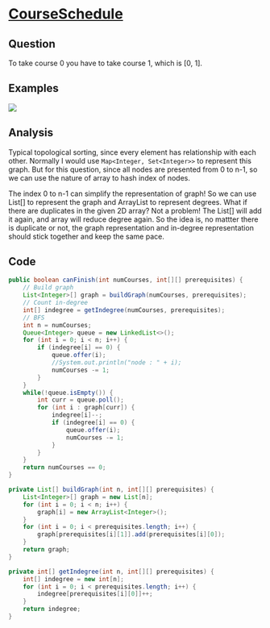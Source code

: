 # [CourseSchedule](https://leetcode.com/problems/course-schedule/#/description)

## Question

To take course 0 you have to take course 1, which is [0, 1].

## Examples

![](https://farm5.staticflickr.com/4155/34439308361_922655fcb1_o.jpg)

## Analysis

Typical topological sorting, since every element has relationship with each other. Normally I would use `Map<Integer, Set<Integer>>` to represent this graph. But for this question, since all nodes are presented from 0 to n-1, so we can use the nature of array to hash index of nodes.

The index 0 to n-1 can simplify the representation of graph! So we can use List[] to represent the graph and ArrayList to represent degrees. What if there are duplicates in the given 2D array? Not a problem! The List[] will add it again, and array will reduce degree again. So the idea is, no mattter there is duplicate or not, the graph representation and in-degree representation should stick together and keep the same pace.

## Code

```java
public boolean canFinish(int numCourses, int[][] prerequisites) {
    // Build graph
    List<Integer>[] graph = buildGraph(numCourses, prerequisites);
    // Count in-degree
    int[] indegree = getIndegree(numCourses, prerequisites);
    // BFS
    int n = numCourses;
    Queue<Integer> queue = new LinkedList<>();
    for (int i = 0; i < n; i++) {
        if (indegree[i] == 0) {
            queue.offer(i);
            //System.out.println("node : " + i);
            numCourses -= 1;
        }
    }
    while(!queue.isEmpty()) {
        int curr = queue.poll();
        for (int i : graph[curr]) {
            indegree[i]--;
            if (indegree[i] == 0) {
                queue.offer(i);
                numCourses -= 1;
            }
        }
    }
    return numCourses == 0;
}

private List[] buildGraph(int n, int[][] prerequisites) {
    List<Integer>[] graph = new List[n];
    for (int i = 0; i < n; i++) {
        graph[i] = new ArrayList<Integer>();
    }
    for (int i = 0; i < prerequisites.length; i++) {
        graph[prerequisites[i][1]].add(prerequisites[i][0]);
    }
    return graph;
}

private int[] getIndegree(int n, int[][] prerequisites) {
    int[] indegree = new int[n];
    for (int i = 0; i < prerequisites.length; i++) {
        indegree[prerequisites[i][0]]++;
    }
    return indegree;
}
```